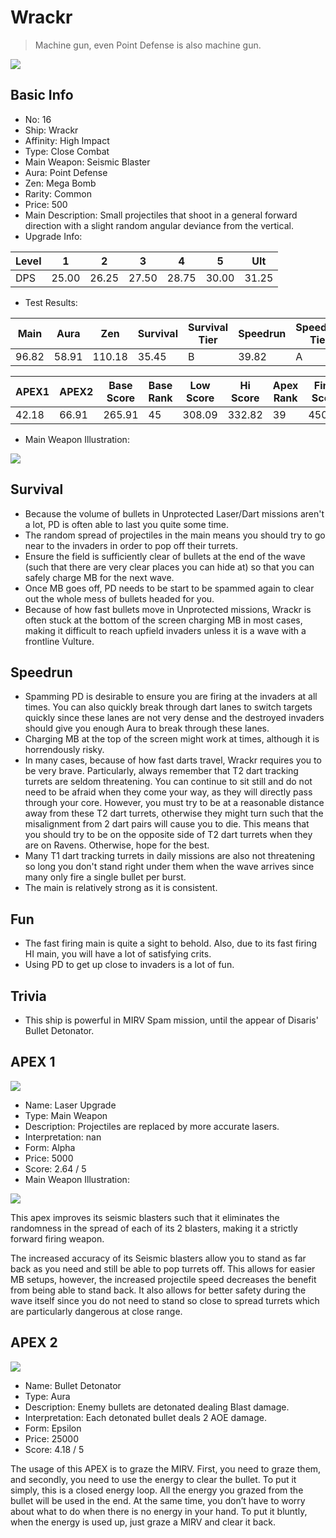 # Wrackr

> Machine gun, even Point Defense is also machine gun.

<img src="/ships/ship_16.png" style={{zoom:1}}/>

## Basic Info

- No: 16
- Ship: Wrackr
- Affinity: High Impact
- Type: Close Combat
- Main Weapon: Seismic Blaster
- Aura: Point Defense
- Zen: Mega Bomb
- Rarity: Common
- Price: 500
- Main Description: Small projectiles that shoot in a general forward direction with a slight random angular deviance from the vertical.
- Upgrade Info: 

| Level | 1 | 2 | 3 | 4 | 5 | Ult |
|--|--|--|--|--|--|--|
| DPS | 25.00 | 26.25 | 27.50 | 28.75 | 30.00 | 31.25 |

- Test Results: 

| Main | Aura | Zen | Survival | Survival Tier | Speedrun | Speedrun Tier | Fun | Fun Tier |
|--|--|--|--|--|--|--|--|--|
| 96.82 | 58.91 | 110.18 | 35.45 | B | 39.82 | A | 42.00 | A |

| APEX1 | APEX2 | Base Score | Base Rank | Low Score | Hi Score | Apex Rank | Final Score | FinalRank |
|--|--|--|--|--|--|--|--|--|
| 42.18 | 66.91 | 265.91 | 45 | 308.09 | 332.82 | 39 | 450.09 | 28 |

- Main Weapon Illustration:

<img src="/illustration/main_16.gif" style={{zoom:1}}/>

## Survival

- Because the volume of bullets in Unprotected Laser/Dart missions aren't a lot, PD is often able to last you quite some time.
- The random spread of projectiles in the main means you should try to go near to the invaders in order to pop off their turrets.
- Ensure the field is sufficiently clear of bullets at the end of the wave (such that there are very clear places you can hide at) so that you can safely charge MB for the next wave.
- Once MB goes off, PD needs to be start to be spammed again to clear out the whole mess of bullets headed for you.
- Because of how fast bullets move in Unprotected missions, Wrackr is often stuck at the bottom of the screen charging MB in most cases, making it difficult to reach upfield invaders unless it is a wave with a frontline Vulture.

## Speedrun

- Spamming PD is desirable to ensure you are firing at the invaders at all times. You can also quickly break through dart lanes to switch targets quickly since these lanes are not very dense and the destroyed invaders should give you enough Aura to break through these lanes.
- Charging MB at the top of the screen might work at times, although it is horrendously risky.
- In many cases, because of how fast darts travel, Wrackr requires you to be very brave. Particularly, always remember that T2 dart tracking turrets are seldom threatening. You can continue to sit still and do not need to be afraid when they come your way, as they will directly pass through your core. However, you must try to be at a reasonable distance away from these T2 dart turrets, otherwise they might turn such that the misalignment from 2 dart pairs will cause you to die. This means that you should try to be on the opposite side of T2 dart turrets when they are on Ravens. Otherwise, hope for the best.
- Many T1 dart tracking turrets in daily missions are also not threatening so long you don't stand right under them when the wave arrives since many only fire a single bullet per burst.
- The main is relatively strong as it is consistent.

## Fun

- The fast firing main is quite a sight to behold. Also, due to its fast firing HI main, you will have a lot of satisfying crits.
- Using PD to get up close to invaders is a lot of fun.

## Trivia

- This ship is powerful in MIRV Spam mission, until the appear of Disaris' Bullet Detonator.

## APEX 1

<img src="/ships/ship_16_apex_1.png" style={{zoom:1}}/>

- Name: Laser Upgrade
- Type: Main Weapon
- Description: Projectiles are replaced by more accurate lasers.
- Interpretation: nan
- Form: Alpha
- Price: 5000
- Score: 2.64 / 5
- Main Weapon Illustration:

<img src="/illustration/main_16_alpha.gif" style={{zoom:1}}/>

This apex improves its seismic blasters such that it eliminates the randomness in the spread of each of its 2 blasters, making it a strictly forward firing weapon.

The increased accuracy of its Seismic blasters allow you to stand as far back as you need and still be able to pop turrets off. This allows for easier MB setups, however, the increased projectile speed decreases the benefit from being able to stand back. It also allows for better safety during the wave itself since you do not need to stand so close to spread turrets which are particularly dangerous at close range.

## APEX 2

<img src="/ships/ship_16_apex_2.png" style={{zoom:1}}/>

- Name: Bullet Detonator
- Type: Aura
- Description: Enemy bullets are detonated dealing Blast damage.
- Interpretation: Each detonated bullet deals 2 AOE damage.
- Form: Epsilon
- Price: 25000
- Score: 4.18 / 5

The usage of this APEX is to graze the MIRV. First, you need to graze them, and secondly, you need to use the energy to clear the bullet. To put it simply, this is a closed energy loop. All the energy you grazed from the bullet will be used in the end. At the same time, you don’t have to worry about what to do when there is no energy in your hand. To put it bluntly, when the energy is used up, just graze a MIRV and clear it back.
